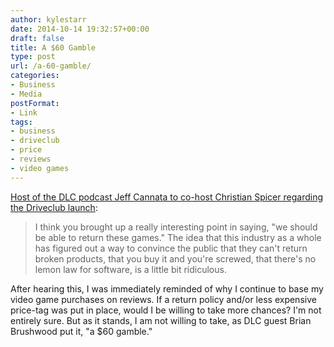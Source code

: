 ```yaml
---
author: kylestarr
date: 2014-10-14 19:32:57+00:00
draft: false
title: A $60 Gamble
type: post
url: /a-60-gamble/
categories:
- Business
- Media
postFormat:
- Link
tags:
- business
- driveclub
- price
- reviews
- video games
---
```


[Host of the DLC podcast Jeff Cannata to co-host Christian Spicer regarding the Driveclub launch](https://itunes.apple.com/us/podcast/44-rub-supermans-shoulders/id794234509?i=320036889&mt=2):


<blockquote>I think you brought up a really interesting point in saying, "we should be able to return these games." The idea that this industry as a whole has figured out a way to convince the public that they can't return broken products, that you buy it and you're screwed, that there's no lemon law for software, is a little bit ridiculous.</blockquote>


After hearing this, I was immediately reminded of why I continue to base my video game purchases on reviews. If a return policy and/or less expensive price-tag was put in place, would I be willing to take more chances? I'm not entirely sure. But as it stands, I am not willing to take, as DLC guest Brian Brushwood put it, "a $60 gamble."
